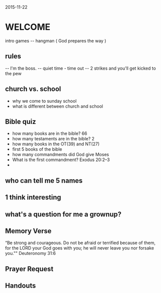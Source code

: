 
2015-11-22

# WELCOME

intro games
-- hangman ( God prepares the way )

## rules
-- I'm the boss.
-- quiet time - time out
-- 2 strikes and you'll get kicked to the pew

## church vs. school
- why we come to sunday school
- what is different between church and school

## Bible quiz
- how many books are in the bible? 66
- how many testaments are in the bible? 2
- how many books in the OT(39) and NT(27)
- first 5 books of the bible
- how many commandments did God give Moses
- What is the first commandment? Exodus 20:2–3
- 

## who can tell me 5 names
## 1 think interesting
## what's a question for me a grownup?


## Memory Verse
 “Be strong and courageous. Do not be afraid or terrified because of them, for the LORD your God goes with you; he will never leave you nor forsake you.""
Deuteronomy 31:6

## Prayer Request

## Handouts

